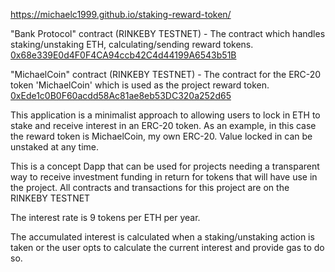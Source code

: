 https://michaelc1999.github.io/staking-reward-token/

"Bank Protocol" contract (RINKEBY TESTNET) - The contract which handles staking/unstaking ETH, calculating/sending reward tokens.
<a href="https://rinkeby.etherscan.io/address/0x68e339E0d4F0F4CA94ccb42C4d44199A6543b51B">0x68e339E0d4F0F4CA94ccb42C4d44199A6543b51B<a>

"MichaelCoin" contract (RINKEBY TESTNET) - The contract for the ERC-20 token 'MichaelCoin' which is used as the project reward token.
<a href="https://rinkeby.etherscan.io/address/0xEde1c0B0F60acdd58Ac81ae8eb53DC320a252d65">0xEde1c0B0F60acdd58Ac81ae8eb53DC320a252d65<a>


This application is a minimalist approach to allowing users to lock in ETH to stake and receive interest in an ERC-20 token. As an example, in this case the reward token is MichaelCoin, my own ERC-20. Value locked in can be unstaked at any time.

This is a concept Dapp that can be used for projects needing a transparent way to receive investment funding in return for tokens that will have use in the project. All contracts and transactions for this project are on the RINKEBY TESTNET

The interest rate is 9 tokens per ETH per year.

The accumulated interest is calculated when a staking/unstaking action is taken or the user opts to calculate the current interest and provide gas to do so.